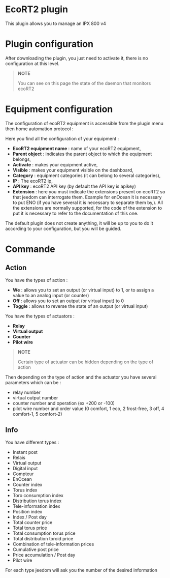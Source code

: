 # EcoRT2 plugin

This plugin allows you to manage an IPX 800 v4

# Plugin configuration

After downloading the plugin, you just need to activate it, there is no configuration at this level.

> **NOTE**
>
> You can see on this page the state of the daemon that monitors ecoRT2

# Equipment configuration

The configuration of ecoRT2 equipment is accessible from the plugin menu then home automation protocol :

Here you find all the configuration of your equipment :

-   **EcoRT2 equipment name** : name of your ecoRT2 equipment,
-   **Parent object** : indicates the parent object to which the equipment belongs,
-   **Activate** : makes your equipment active,
-   **Visible** : makes your equipment visible on the dashboard,
-   **Category** : equipment categories (it can belong to several categories),
-   **IP** : The ecoRT2 ip,
-   **API key** : ecoRT2 API key (by default the API key is apikey)
-   **Extension** : here you must indicate the extensions present on ecoRT2 so that jeedom can interrogate them. Example for enOcean it is necessary to put ENO (if you have several it is necessary to separate them by,). All the extensions are normally supported, for the code of the extension to put it is necessary to refer to the documentation of this one.

The default plugin does not create anything, it will be up to you to do it according to your configuration, but you will be guided.

# Commande

## Action

You have the types of action :

-   **We** : allows you to set an output (or virtual input) to 1, or to assign a value to an analog input (or counter)
-   **Off** : allows you to set an output (or virtual input) to 0
-   **Toggle** : allows to reverse the state of an output (or virtual input)

You have the types of actuators :

-   **Relay**
-   **Virtual output**
-   **Counter**
-   **Pilot wire**

> **NOTE**
>
> Certain type of actuator can be hidden depending on the type of action

Then depending on the type of action and the actuator you have several parameters which can be :

-   relay number
-   virtual output number
-   counter number and operation (ex +200 or -100)
-   pilot wire number and order value (0 comfort, 1 eco, 2 frost-free, 3 off, 4 comfort-1, 5 comfort-2)

## Info

You have different types :

-   Instant post
-   Relais
-   Virtual output
-   Digital input
-   Compteur
-   EnOcean
-   Counter index
-   Torus index
-   Toro consumption index
-   Distribution torus index
-   Tele-information index
-   Position index
-   Index / Post day
-   Total counter price
-   Total torus price
-   Total consumption torus price
-   Total distribution toroid price
-   Combination of tele-information prices
-   Cumulative post price
-   Price accumulation / Post day
-   Pilot wire

For each type jeedom will ask you the number of the desired information
